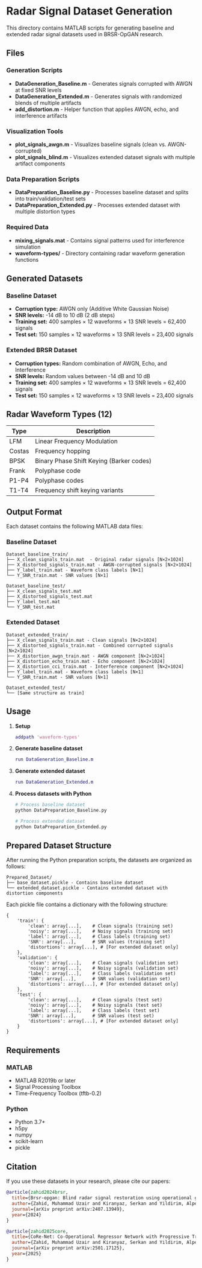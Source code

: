 # Radar Signal Dataset Generation

This directory contains MATLAB scripts for generating baseline and extended radar signal datasets used in BRSR-OpGAN research.

## Files

### Generation Scripts
- **DataGeneration_Baseline.m** - Generates signals corrupted with AWGN at fixed SNR levels
- **DataGeneration_Extended.m** - Generates signals with randomized blends of multiple artifacts
- **add_distortion.m** - Helper function that applies AWGN, echo, and interference artifacts

### Visualization Tools
- **plot_signals_awgn.m** - Visualizes baseline signals (clean vs. AWGN-corrupted)
- **plot_signals_blind.m** - Visualizes extended dataset signals with multiple artifact components

### Data Preparation Scripts
- **DataPreparation_Baseline.py** - Processes baseline dataset and splits into train/validation/test sets
- **DataPreparation_Extended.py** - Processes extended dataset with multiple distortion types

### Required Data
- **mixing_signals.mat** - Contains signal patterns used for interference simulation
- **waveform-types/** - Directory containing radar waveform generation functions

## Generated Datasets

### Baseline Dataset
- **Corruption type:** AWGN only (Additive White Gaussian Noise)
- **SNR levels:** -14 dB to 10 dB (2 dB steps)
- **Training set:** 400 samples × 12 waveforms × 13 SNR levels = 62,400 signals
- **Test set:** 150 samples × 12 waveforms × 13 SNR levels = 23,400 signals

### Extended BRSR Dataset
- **Corruption types:** Random combination of AWGN, Echo, and Interference
- **SNR levels:** Random values between -14 dB and 10 dB
- **Training set:** 400 samples × 12 waveforms × 13 SNR levels = 62,400 signals
- **Test set:** 150 samples × 12 waveforms × 13 SNR levels = 23,400 signals

## Radar Waveform Types (12)

| Type  | Description |
|-------|-------------|
| LFM   | Linear Frequency Modulation |
| Costas | Frequency hopping |
| BPSK  | Binary Phase Shift Keying (Barker codes) |
| Frank | Polyphase code |
| P1-P4 | Polyphase codes |
| T1-T4 | Frequency shift keying variants |

## Output Format

Each dataset contains the following MATLAB data files:

### Baseline Dataset

```
Dataset_baseline_train/
├── X_clean_signals_train.mat  - Original radar signals [N×2×1024]
├── X_distorted_signals_train.mat - AWGN-corrupted signals [N×2×1024]
├── Y_label_train.mat - Waveform class labels [N×1]
└── Y_SNR_train.mat - SNR values [N×1]

Dataset_baseline_test/
├── X_clean_signals_test.mat
├── X_distorted_signals_test.mat
├── Y_label_test.mat
└── Y_SNR_test.mat
```

### Extended Dataset

```
Dataset_extended_train/
├── X_clean_signals_train.mat - Clean signals [N×2×1024]
├── X_distorted_signals_train.mat - Combined corrupted signals [N×2×1024]
├── X_distortion_awgn_train.mat - AWGN component [N×2×1024]
├── X_distortion_echo_train.mat - Echo component [N×2×1024]
├── X_distortion_cci_train.mat - Interference component [N×2×1024]
├── Y_label_train.mat - Waveform class labels [N×1]
└── Y_SNR_train.mat - SNR values [N×1]

Dataset_extended_test/
└── [Same structure as train]
```

## Usage

1. **Setup**
   ```matlab
   addpath 'waveform-types'
   ```

2. **Generate baseline dataset**
   ```matlab
   run DataGeneration_Baseline.m
   ```

3. **Generate extended dataset**
   ```matlab
   run DataGeneration_Extended.m
   ```

4. **Process datasets with Python**
   ```python
   # Process baseline dataset
   python DataPreparation_Baseline.py
   
   # Process extended dataset
   python DataPreparation_Extended.py
   ```

## Prepared Dataset Structure

After running the Python preparation scripts, the datasets are organized as follows:

```
Prepared_Dataset/
├── base_dataset.pickle - Contains baseline dataset
└── extended_dataset.pickle - Contains extended dataset with distortion components
```

Each pickle file contains a dictionary with the following structure:
```
{
    'train': {
        'clean': array[...],    # Clean signals (training set)
        'noisy': array[...],    # Noisy signals (training set)
        'label': array[...],    # Class labels (training set)
        'SNR': array[...],      # SNR values (training set)
        'distortions': array[...], # [For extended dataset only]
    },
    'validation': {
        'clean': array[...],    # Clean signals (validation set)
        'noisy': array[...],    # Noisy signals (validation set)
        'label': array[...],    # Class labels (validation set)
        'SNR': array[...],      # SNR values (validation set)
        'distortions': array[...], # [For extended dataset only]
    },
    'test': {
        'clean': array[...],    # Clean signals (test set)
        'noisy': array[...],    # Noisy signals (test set)
        'label': array[...],    # Class labels (test set)
        'SNR': array[...],      # SNR values (test set)
        'distortions': array[...], # [For extended dataset only]
    }
}
```

## Requirements

### MATLAB
- MATLAB R2019b or later
- Signal Processing Toolbox
- Time-Frequency Toolbox (tftb-0.2)

### Python
- Python 3.7+
- h5py
- numpy
- scikit-learn
- pickle

## Citation

If you use these datasets in your research, please cite our papers:

```bibtex
@article{zahid2024brsr,
  title={Brsr-opgan: Blind radar signal restoration using operational generative adversarial network},
  author={Zahid, Muhammad Uzair and Kiranyaz, Serkan and Yildirim, Alper and Gabbouj, Moncef},
  journal={arXiv preprint arXiv:2407.13949},
  year={2024}
}
```

```bibtex
@article{zahid2025core,
  title={CoRe-Net: Co-Operational Regressor Network with Progressive Transfer Learning for Blind Radar Signal Restoration},
  author={Zahid, Muhammad Uzair and Kiranyaz, Serkan and Yildirim, Alper and Gabbouj, Moncef},
  journal={arXiv preprint arXiv:2501.17125},
  year={2025}
}
```
